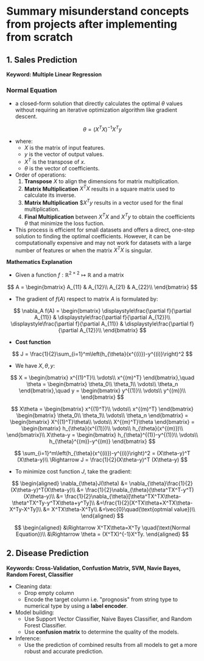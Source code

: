 # Summary misunderstand concepts from projects after implementing from scratch

## 1. Sales Prediction

**Keyword: Multiple Linear Regression**

### Normal Equation
- a closed-form solution that directly calculates the optimal $\theta$ values without requiring an iterative optimization algorithm like gradient descent.

$$
\theta = (X^T X)^{-1} X^T y
$$
- where:
  - $X$ is the matrix of input features.
  - $y$ is the vector of output values.
  - $X^T$ is the transpose of $x$.
  - $\theta$ is the vector of coefficients.
- Order of operations:
  1. **Transpose** $X$ to align the dimensions for matrix multiplication.
  2. **Matrix Multiplication** $X^T X$ results in a square matrix used to calculate its inverse.
  3. **Matrix Multiplication** $$X^T y$ results in a vector used for the final multiplication.
  4. **Final Multiplication** between $X^T X$ and $X^T y$ to obtain the coefficients $\theta$ that minimize the loss fuction.
- This process is efficient for small datasets and offers a direct, one-step solution to finding the optimal coefficients. However, it can be computationally expensive and may not work for datasets with a large number of features or when the matrix $X^T X$ is singular.

**Mathematics Explanation**
- Given a function $f: \mathbb{R}^{2\times 2} \mapsto \mathbb{R}$ and a matrix
    
$$
A = \begin{bmatrix}
A_{11} & A_{12}\\
A_{21} & A_{22}\\
\end{bmatrix}
$$

- The gradient of $f(A)$ respect to matrix $A$ is formulated by:    

$$
\nabla_A f(A) = 
\begin{bmatrix}
\displaystyle\frac{\partial f}{\partial A_{11}} & \displaystyle\frac{\partial f}{\partial A_{12}}\\
\displaystyle\frac{\partial f}{\partial A_{11}} & \displaystyle\frac{\partial f}{\partial A_{12}}\\
\end{bmatrix}
$$

- **Cost function**

$$
J = \frac{1}{2}\sum_{i=1}^m\left(h_{\theta}(x^{(i)})-y^{(i)}\right)^2
$$
- We have $X, \theta, y$:

$$
X = \begin{bmatrix}
x^{(1)^T}\\
\vdots\\
x^{(m)^T}
\end{bmatrix},\quad \theta =
\begin{bmatrix}
\theta_0\\
\theta_1\\
\vdots\\
\theta_n
\end{bmatrix},\quad y = 
\begin{bmatrix}
y^{(1)}\\
\vdots\\
y^{(m)}\\
\end{bmatrix}
$$

$$
X\theta = \begin{bmatrix}
x^{(1)^T}\\
\vdots\\
x^{(m)^T}
\end{bmatrix} \begin{bmatrix}
\theta_0\\
\theta_1\\
\vdots\\
\theta_n
\end{bmatrix}
= \begin{bmatrix}
X^{(1)^T}\theta\\
\vdots\\
X^{(m)^T}\theta
\end{bmatrix} = \begin{bmatrix}
h_{\theta}(x^{(1)})\\
\vdots\\
h_{\theta}(x^{(m)})\\
\end{bmatrix}\\
X\theta-y = \begin{bmatrix}
h_{\theta}^{(1)}-y^{(1)}\\
\vdots\\
h_{\theta}^{(m)}-y^{(m)}
\end{bmatrix}
$$

$$
\sum_{i=1}^m\left(h_{\theta}(x^{(i)})-y^{(i)}\right)^2 = (X\theta-y)^T (X\theta-y)\\
\Rightarrow J = \frac{1}{2}(X\theta-y)^T (X\theta-y)
$$

- To minimize cost function $J$, take the gradient:

$$
\begin{aligned}
\nabla_{\theta}J(\theta) &= \nabla_{\theta}\frac{1}{2}(X\theta-y)^T(X\theta-y)\\
&= \frac{1}{2}\nabla_{\theta}(\theta^TX^T-y^T)(X\theta-y)\\
&= \frac{1}{2}\nabla_{\theta}[\theta^TX^TX\theta-\theta^TX^Ty-y^TX\theta+y^Ty]\\
&=\frac{1}{2}[X^TX\theta+X^TX\theta-X^Ty-X^Ty]\\
&= X^TX\theta-X^Ty\\
&=\vec{0}\quad(\text{optmial value})\\
\end{aligned}
$$

$$
\begin{aligned}
&\Rightarrow X^TX\theta=X^Ty \quad(\text{Normal Equation})\\
&\Rightarrow \theta = (X^TX)^{-1}X^Ty.
\end{aligned}
$$

## 2. Disease Prediction

**Keywords: Cross-Validation, Confustion Matrix, SVM, Navie Bayes, Random Forest, Classifier**

- Cleaning data:
  - Drop empty column
  - Encode the target column i.e. "prognosis" from string type to numerical type by using a **label encoder**.
- Model building:
  - Use Support Vector Classifier, Naive Bayes Classifier, and Random Forest Classifier.
  - Use **confusion matrix** to determine the quality of the models.
- Inference:
  - Use the prediction of combined results from all models to get a more robust and accurate prediction.